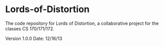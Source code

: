 Lords-of-Distortion
===================

The code repository for Lords of Distortion, a collaborative project for the classes CS 170/171/172.

Version 1.0.0
Date: 12/16/13
